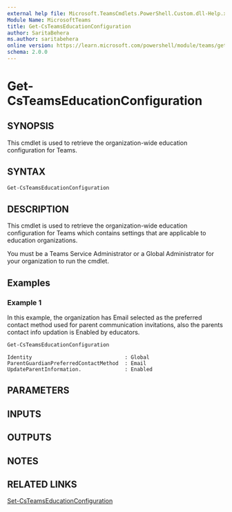 ```yaml
---
external help file: Microsoft.TeamsCmdlets.PowerShell.Custom.dll-Help.xml
Module Name: MicrosoftTeams
title: Get-CsTeamsEducationConfiguration
author: SaritaBehera
ms.author: saritabehera
online version: https://learn.microsoft.com/powershell/module/teams/get-csteamseducationconfiguration
schema: 2.0.0
---
```


# Get-CsTeamsEducationConfiguration

## SYNOPSIS

This cmdlet is used to retrieve the organization-wide education configuration for Teams.

## SYNTAX

```powershell
Get-CsTeamsEducationConfiguration
```

## DESCRIPTION

This cmdlet is used to retrieve the organization-wide education configuration for Teams which contains settings that are applicable to education organizations.

You must be a Teams Service Administrator or a Global Administrator for your organization to run the cmdlet.

## Examples

### Example 1
In this example, the organization has Email selected as the preferred contact method used for parent communication invitations, also the parents contact info updation is Enabled by educators.

```powershell
Get-CsTeamsEducationConfiguration
```
```Output
Identity                              : Global
ParentGuardianPreferredContactMethod  : Email
UpdateParentInformation.              : Enabled
```

## PARAMETERS

## INPUTS

## OUTPUTS

## NOTES

## RELATED LINKS

[Set-CsTeamsEducationConfiguration](Set-CsTeamsEducationConfiguration.md)
